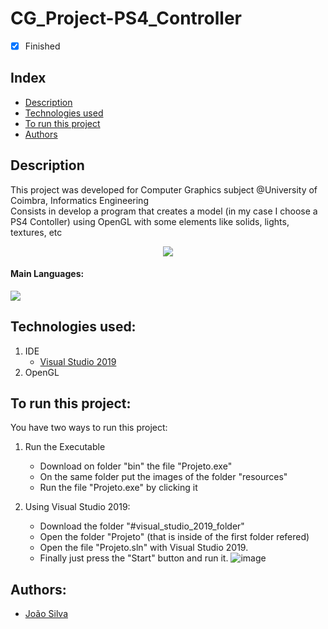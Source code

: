 # CG_Project-PS4_Controller
- [x] Finished

## Index
- [Description](#description)
- [Technologies used](#technologies-used)
- [To run this project](#to-run-this-project)
- [Authors](#authors)

## Description
This project was developed for Computer Graphics subject @University of Coimbra, Informatics Engineering<br>
Consists in develop a program that creates a model (in my case I choose a PS4 Contoller) using OpenGL with some elements like solids, lights, textures, etc<br>
<p align="center">
  <img src=https://i.imgur.com/iBbXBRL.png />
</p>

#### Main Languages:
![](https://img.shields.io/badge/-C++-333333?style=flat&logo=C%2B%2B&logoColor=895BE6)

## Technologies used:
1. IDE
    - [Visual Studio 2019](https://visualstudio.microsoft.com/vs/) 
2. OpenGL

## To run this project:
You have two ways to run this project:
1. Run the Executable
    * Download on folder "bin" the file "Projeto.exe"
    * On the same folder put the images of the folder "resources"
    * Run the file "Projeto.exe" by clicking it

2. Using Visual Studio 2019:
    * Download the folder "#visual_studio_2019_folder"
    * Open the folder "Projeto" (that is inside of the first folder refered)
    * Open the file "Projeto.sln" with Visual Studio 2019.
    * Finally just press the "Start" button and run it.
        ![image](https://user-images.githubusercontent.com/82664001/147995993-7b0bb92f-d8bd-4cd4-9d1e-99898d99dcbc.png)

## Authors:
- [João Silva](https://github.com/joaosilva21)
